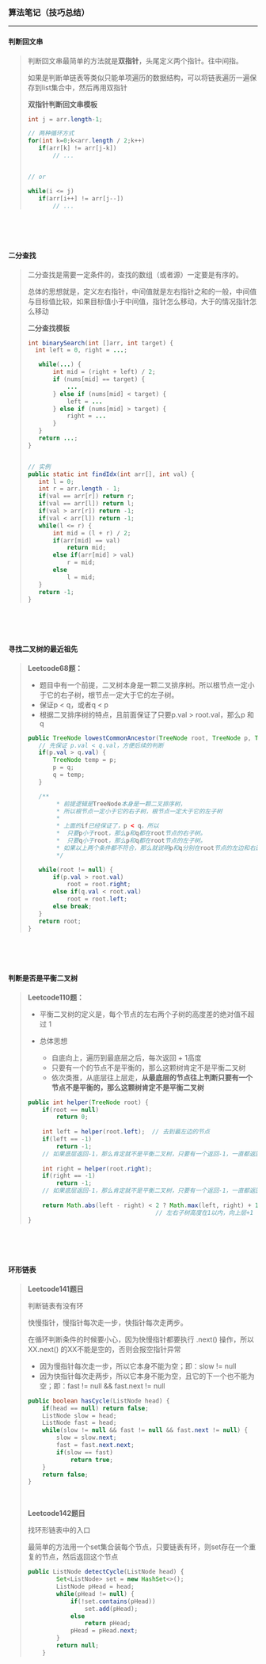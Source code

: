 ### 算法笔记（技巧总结）

****

#### 判断回文串

>判断回文串最简单的方法就是**双指针**，头尾定义两个指针。往中间指。
>
>如果是判断单链表等类似只能单项遍历的数据结构，可以将链表遍历一遍保存到list集合中，然后再用双指针
>
>**双指针判断回文串模板**
>
>```java
>int j = arr.length-1;
>
>// 两种循环方式
>for(int k=0;k<arr.length / 2;k++) 
>    if(arr[k] != arr[j-k])
>        // ...
>
>
>// or
>
>while(i <= j) 
>    if(arr[i++] != arr[j--])
>        // ...
>
>```
>

​						

​						

#### 二分查找

>二分查找是需要一定条件的，查找的数组（或者源）一定要是有序的。
>
>总体的思想就是，定义左右指针，中间值就是左右指针之和的一般，中间值与目标值比较，如果目标值小于中间值，指针怎么移动，大于的情况指针怎么移动
>
>**二分查找模板**
>
>```java
>int binarySearch(int []arr, int target) {
>	int left = 0, right = ...;
>
>    while(...) {
>        int mid = (right + left) / 2;
>        if (nums[mid] == target) {
>            ...
>        } else if (nums[mid] < target) {
>            left = ...
>        } else if (nums[mid] > target) {
>            right = ...
>        }
>    }
>    return ...;
>}
>
>
>// 实例
>public static int findIdx(int arr[], int val) {
>    int l = 0;
>    int r = arr.length - 1;
>    if(val == arr[r]) return r;
>    if(val == arr[l]) return l;
>    if(val > arr[r]) return -1;
>    if(val < arr[l]) return -1;
>    while(l <= r) {
>        int mid = (l + r) / 2;
>        if(arr[mid] == val)
>            return mid;
>        else if(arr[mid] > val)
>            r = mid;
>        else
>            l = mid;
>    }
>    return -1;
>}
>```

​		

​					

#### 寻找二叉树的最近祖先

>**Leetcode68题：**
>
>* 题目中有一个前提，二叉树本身是一颗二叉排序树。所以根节点一定小于它的右子树，根节点一定大于它的左子树。
>* 保证p < q，或者q < p
>* 根据二叉排序树的特点，且前面保证了只要p.val > root.val，那么p 和 q
>
>```java
>public TreeNode lowestCommonAncestor(TreeNode root, TreeNode p, TreeNode q) {
>    // 先保证 p.val < q.val，方便后续的判断
>    if(p.val > q.val) {
>        TreeNode temp = p;
>        p = q;
>        q = temp;
>    }
>
>    /**
>         * 前提逻辑是TreeNode本身是一颗二叉排序树，
>         * 所以根节点一定小于它的右子树，根节点一定大于它的左子树
>         * 
>         * 上面的if已经保证了，p < q。所以
>         *  只要p小于root，那么p和q都在root节点的右子树。
>         *  只要q小于root，那么p和q都在root节点的左子树。
>         * 如果以上两个条件都不符合，那么就说明p和q分别在root节点的左边和右边
>         */
>
>    while(root != null) {
>        if(p.val > root.val)
>            root = root.right;
>        else if(q.val < root.val)
>            root = root.left;
>        else break;
>    }
>    return root;
>}
>```
>

​				

​					

#### 判断是否是平衡二叉树

> **Leetcode110题：**
>
> * 平衡二叉树的定义是，每个节点的左右两个子树的高度差的绝对值不超过 1 
>
> * 总体思想
>   * 自底向上，遍历到最底层之后，每次返回 + 1高度
>   * 只要有一个的节点不是平衡的，那么这颗树肯定不是平衡二叉树
>   * 依次类推，从底层往上层走，**从最底层的节点往上判断只要有一个节点不是平衡的，那么这颗树肯定不是平衡二叉树**
>
> ```java
> public int helper(TreeNode root) {
>     if(root == null) 
>         return 0;
>     
>     int left = helper(root.left);  // 去到最左边的节点
>     if(left == -1)  
>         return -1;
>     // 如果底层返回-1，那么肯定就不是平衡二叉树，只要有一个返回-1，一直都返回-1
>    
>     int right = helper(root.right);
>     if(right == -1)
>         return -1;
>     // 如果底层返回-1，那么肯定就不是平衡二叉树，只要有一个返回-1，一直都返回-1
>     
>     return Math.abs(left - right) < 2 ? Math.max(left, right) + 1 : -1;
>     								  // 左右子树高度在1以内，向上层+1
> }
> ```
>

​			

​			

#### 环形链表

> **Leetcode141题目**
>
> 判断链表有没有环
>
> 快慢指针，慢指针每次走一步，快指针每次走两步。
>
> 在循环判断条件的时候要小心，因为快慢指针都要执行 .next() 操作，所以 XX.next() 的XX不能是空的，否则会报空指针异常
>
> * 因为慢指针每次走一步，所以它本身不能为空；即：slow != null
> * 因为快指针每次走两步，所以它本身不能为空，且它的下一个也不能为空；即：fast != null && fast.next != null
>
> ```java
> public boolean hasCycle(ListNode head) {
>     if(head == null) return false;
>     ListNode slow = head;
>     ListNode fast = head;
>     while(slow != null && fast != null && fast.next != null) {
>         slow = slow.next;
>         fast = fast.next.next;
>         if(slow == fast)
>             return true;
>     }
>     return false;
> }
> ```
>
> ​				
>
> **Leetcode142题目**
>
> 找环形链表中的入口
>
> 最简单的方法用一个set集合装每个节点，只要链表有环，则set存在一个重复的节点，然后返回这个节点
>
> ```java
> public ListNode detectCycle(ListNode head) {
>         Set<ListNode> set = new HashSet<>();
>         ListNode pHead = head;
>         while(pHead != null) {
>             if(!set.contains(pHead))
>                 set.add(pHead);
>             else
>                 return pHead;
>             pHead = pHead.next;
>         }
>         return null;
>     }
> ```
>
> 

